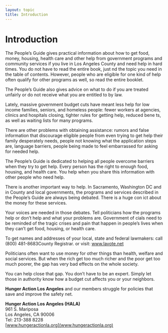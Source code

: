 ```yaml
---
layout: topic
title: Introduction
---
```

# Introduction

The People’s Guide gives practical information about how to get food, money, housing, health care and other help from government programs and community services if you live in Los Angeles County and need help in hard times. You do not have to read the entire book, just  nd the topic you need in the table of contents. However, people who are eligible for one kind of help often qualify for other programs as well, so read the entire booklet.

The People’s Guide also gives advice on what to do if you are treated unfairly or do not receive what you are entitled to by law.

Lately, massive government budget cuts have meant less help for low income families, seniors, and homeless people: fewer workers at agencies, clinics and hospitals closing, tighter rules for getting help, reduced bene ts, as well as waiting lists for many programs.

There are other problems with obtaining assistance: rumors and false information that discourage eligible people from even trying to get help their family desperately needs, people not knowing what the application steps are, language barriers, people being made to feel embarrassed for asking for needed help.

The People’s Guide is dedicated to helping all people overcome barriers when they try to get help. Every person has the right to enough food, housing, and health care. You help when you share this information with other people who need help.

There is another important way to help. In Sacramento, Washington DC and in County and local governments, the programs and services described in the People’s Guide are always being debated. There is a huge con ict about the money for these services.

Your voices are needed in those debates. Tell politicians how the programs help or don’t help and what your problems are. Government of cials need to be reminded of the tragic crises and pain that happen in people’s lives when they can’t get food, housing, or health care.

To get names and addresses of your local, state and federal lawmakers:
call (800) 481-8683County Registrar. or visit: www.lavote.net

Politicians often want to use money for other things than health, welfare and social services. But when the rich get too much richer and the poor get too much poorer, the gap has very bad effects on the whole society.

You can help close that gap. You don’t have to be an expert. Simply let those in authority know how a budget cut affects you or your neighbors.

**Hunger Action Los Angeles** and our members struggle for policies that save and improve the safety net.

**Hunger Action Los Angeles (HALA)**  
961 S. Mariposa  
Los Angeles, CA 90006  
Tel: 213-388 8228  
[www.hungeractionla.org](www.hungeractionla.org)